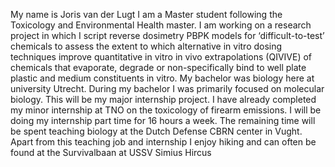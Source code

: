 My name is Joris van der Lugt I am a Master student following the Toxicology and Environmental Health master. 
I am working on a research project in which I script reverse dosimetry PBPK models for ‘difficult-to-test’ chemicals to assess the extent to which alternative in vitro dosing techniques improve quantitative in vitro in vivo extrapolations (QIVIVE) of chemicals that evaporate, degrade or non-specifically bind to well plate plastic and medium constituents in vitro.
My bachelor was biology here at university Utrecht. During my bachelor I was primarily focused on molecular biology. This will be my major internship project. I have already completed my minor internship at TNO on the toxicology of firearm emissions. 
I will be doing my internship part time for 16 hours a week. The remaining time will be spent teaching biology at the Dutch Defense CBRN center in Vught. Apart from this teaching job and internship I enjoy hiking and can often be found at the Survivalbaan at USSV Simius Hircus
